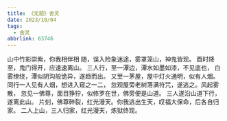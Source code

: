 ```yaml
---
title: 《无题》舍灵
date: 2023/10/04
tags:
  - 舍灵
abbrlink: 63746
---
```

山中竹影崇紫，你我相伴相
随，误入险象迷途，雾罩笼山，神鬼皆现。
酉时降至，鬼门得开，应速速离山。
三人行，至一潭边，潭水如墨如漆，不见底也，
白雾缭绕，潭似阴沟般诡异，遂趋而出。
又至一茅屋，屋中灯火通明，似有人烟。
同行一人见有人烟，想进入窥之一二，
忽观屋旁老树落满符咒，遂逃之。风起雾散，
忽见一佛尊，面目狰狞，似修罗在世，佛旁便是山道。
三人遂沿山道下行，遂离此山。
片刻，佛尊碎裂，红光漫天。你我逃出生天，叹福大保命，后各自归家。
二人上山，三人归家，红光漫天，炼狱终现。
